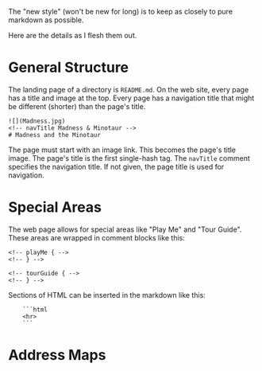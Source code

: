 The "new style" (won't be new for long) is to keep as closely to pure markdown as possible.

Here are the details as I flesh them out.

# General Structure

The landing page of a directory is `README.md`. On the web site, every page has a title and image at the top. Every page has a navigation
title that might be different (shorter) than the page's title.

```
![](Madness.jpg)
<!-- navTitle Madness & Minotaur -->
# Madness and the Minotaur
```
The page must start with an image link. This becomes the page's title image. The page's title is the first single-hash
tag. The `navTitle` comment specifies the navigation title. If not given, the page title is used for navigation.

# Special Areas

The web page allows for special areas like "Play Me" and "Tour Guide". These areas are wrapped in comment blocks like this:

```
<!-- playMe { -->
<!-- } -->

<!-- tourGuide { -->
<!-- } -->
```

Sections of HTML can be inserted in the markdown like this:

```
    ```html
    <hr>    
    ```
```

# Address Maps

